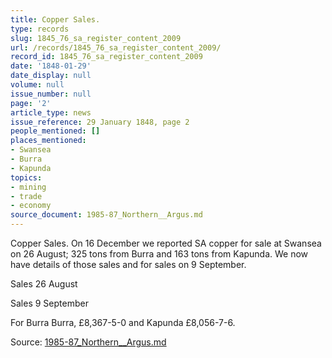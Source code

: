 ```yaml
---
title: Copper Sales.
type: records
slug: 1845_76_sa_register_content_2009
url: /records/1845_76_sa_register_content_2009/
record_id: 1845_76_sa_register_content_2009
date: '1848-01-29'
date_display: null
volume: null
issue_number: null
page: '2'
article_type: news
issue_reference: 29 January 1848, page 2
people_mentioned: []
places_mentioned:
- Swansea
- Burra
- Kapunda
topics:
- mining
- trade
- economy
source_document: 1985-87_Northern__Argus.md
---
```


Copper Sales.  On 16 December we reported SA copper for sale at Swansea on 26 August; 325 tons from Burra and 163 tons from Kapunda.  We now have details of those sales and for sales on 9 September.

Sales 26 August

Sales 9 September

For Burra Burra, £8,367-5-0 and Kapunda £8,056-7-6.

Source: [1985-87_Northern__Argus.md](/downloads/markdown/1985-87_Northern__Argus.md)
